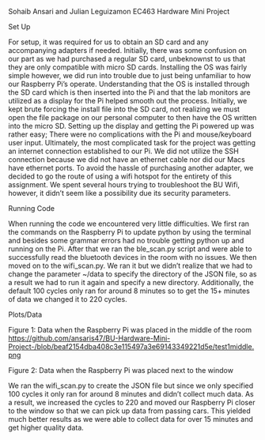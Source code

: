 Sohaib Ansari and Julian Leguizamon
EC463
Hardware Mini Project 



Set Up

For setup, it was required for us to obtain an SD card and any accompanying adapters if needed. Initially, there was some confusion on our part as we had 
purchased a regular SD card, unbeknownst to us that they are only compatible with micro SD cards. Installing the OS was fairly simple however, we did run into 
trouble due to just being unfamiliar to how our Raspberry Pi’s operate. Understanding that the OS is installed through the SD card which is then inserted into 
the Pi and that the lab monitors are utilized as a display for the Pi helped smooth out the process. Initially, we kept brute forcing the install file into the 
SD card, not realizing we must open the file package on our personal computer to then have the OS written into the micro SD. Setting up the display and getting 
the Pi powered up was rather easy; There were no complications with the Pi and mouse/keyboard user input. Ultimately, the most complicated task for the project 
was getting an internet connection established to our Pi. We did not utilize the SSH connection because we did not have an ethernet cable nor did our Macs have 
ethernet ports. To avoid the hassle of purchasing another adapter, we decided to go the route of using a wifi hotspot for the entirety of this assignment. We 
spent several hours trying to troubleshoot the BU Wifi, however, it didn’t seem like a possibility due its security parameters.  


Running Code

When running the code we encountered very little difficulties. We first ran the commands on the Raspberry Pi to update python by using the terminal and besides 
some grammar errors had no trouble getting python up and running on the Pi. After that we ran the ble_scan.py script and were able to successfully read the 
bluetooth devices in the room with no issues. We then moved on to the wifi_scan.py. We ran it but we didn’t realize that we had to change the parameter ~/data to 
specify the directory of the JSON file, so as a result we had to run it again and specify a new directory. Additionally, the default 100 cycles only ran for 
around 8 minutes so to get the 15+ minutes of data we changed it to 220 cycles. 


Plots/Data

Figure 1: Data when the Raspberry Pi was placed in the middle of the room
https://github.com/ansaris47/BU-Hardware-Mini-Project-/blob/beaf2154dba408c3e115497a3e69143349221d5e/test1middle.png



Figure 2: Data when the Raspberry Pi was placed next to the window




We ran the wifi_scan.py to create the JSON file but since we only specified 100 cycles it only ran for around 8 minutes and didn’t collect much data. As a 
result, we increased the cycles to 220 and moved our Raspberry Pi closer to the window so that we can pick up data from passing cars. This yielded much better 
results as we were able to collect data for over 15 minutes and get higher quality data.
